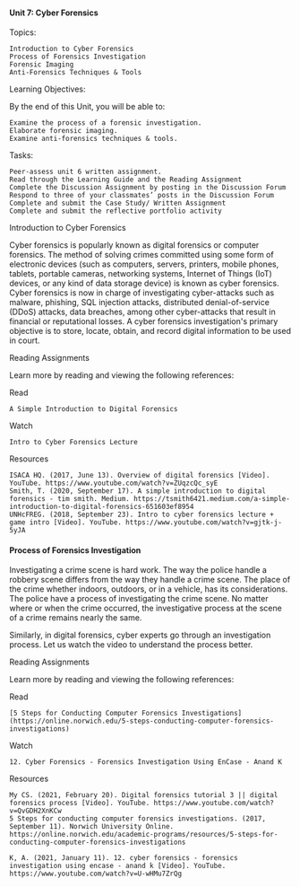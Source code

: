 #### Unit 7: Cyber Forensics

Topics:

    Introduction to Cyber Forensics
    Process of Forensics Investigation
    Forensic Imaging
    Anti-Forensics Techniques & Tools

Learning Objectives:

By the end of this Unit, you will be able to:

    Examine the process of a forensic investigation.
    Elaborate forensic imaging.
    Examine anti-forensics techniques & tools.

Tasks:

    Peer-assess unit 6 written assignment.
    Read through the Learning Guide and the Reading Assignment
    Complete the Discussion Assignment by posting in the Discussion Forum
    Respond to three of your classmates’ posts in the Discussion Forum
    Complete and submit the Case Study/ Written Assignment
    Complete and submit the reflective portfolio activity


Introduction to Cyber Forensics

Cyber forensics is popularly known as digital forensics or computer forensics. The method of solving crimes committed using some form of electronic devices (such as computers, servers, printers, mobile phones, tablets, portable cameras, networking systems, Internet of Things (IoT) devices, or any kind of data storage device) is known as cyber forensics. Cyber forensics is now in charge of investigating cyber-attacks such as malware, phishing, SQL injection attacks, distributed denial-of-service (DDoS) attacks, data breaches, among other cyber-attacks that result in financial or reputational losses. A cyber forensics investigation's primary objective is to store, locate, obtain, and record digital information to be used in court.


Reading Assignments

Learn more by reading and viewing the following references:

Read 

    A Simple Introduction to Digital Forensics

Watch 

    Intro to Cyber Forensics Lecture

Resources

    ISACA HQ. (2017, June 13). Overview of digital forensics [Video]. YouTube. https://www.youtube.com/watch?v=ZUqzcQc_syE
    Smith, T. (2020, September 17). A simple introduction to digital forensics - tim smith. Medium. https://tsmith6421.medium.com/a-simple-introduction-to-digital-forensics-651603ef8954
    UNHcFREG. (2018, September 23). Intro to cyber forensics lecture + game intro [Video]. YouTube. https://www.youtube.com/watch?v=gjtk-j-5yJA


#### Process of Forensics Investigation

Investigating a crime scene is hard work. The way the police handle a robbery scene differs from the way they handle a crime scene. The place of the crime whether indoors, outdoors, or in a vehicle, has its considerations. The police have a process of investigating the crime scene. No matter where or when the crime occurred, the investigative process at the scene of a crime remains nearly the same.

Similarly, in digital forensics, cyber experts go through an investigation process. Let us watch the video to understand the process better.

Reading Assignments

Learn more by reading and viewing the following references:

Read 

    [5 Steps for Conducting Computer Forensics Investigations](https://online.norwich.edu/5-steps-conducting-computer-forensics-investigations)

Watch 

    12. Cyber Forensics - Forensics Investigation Using EnCase - Anand K

Resources

    My CS. (2021, February 20). Digital forensics tutorial 3 || digital forensics process [Video]. YouTube. https://www.youtube.com/watch?v=QvGDH2XnKCw
    5 Steps for conducting computer forensics investigations. (2017, September 11). Norwich University Online. https://online.norwich.edu/academic-programs/resources/5-steps-for-conducting-computer-forensics-investigations

    K, A. (2021, January 11). 12. cyber forensics - forensics investigation using encase - anand k [Video]. YouTube. https://www.youtube.com/watch?v=U-wHMu7ZrQg

